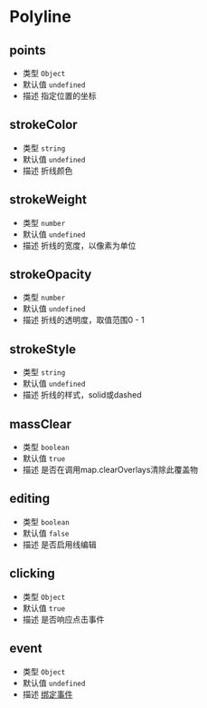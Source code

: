 # Polyline

## points
* 类型 `Object`
* 默认值 `undefined`
* 描述 指定位置的坐标

## strokeColor
* 类型 `string`
* 默认值 `undefined`
* 描述 折线颜色

## strokeWeight
* 类型 `number`
* 默认值 `undefined`
* 描述 折线的宽度，以像素为单位

## strokeOpacity
* 类型 `number`
* 默认值 `undefined`
* 描述 折线的透明度，取值范围0 - 1

## strokeStyle
* 类型 `string`
* 默认值 `undefined`
* 描述 折线的样式，solid或dashed

## massClear
* 类型 `boolean`
* 默认值 `true`
* 描述 是否在调用map.clearOverlays清除此覆盖物
## editing
* 类型 `boolean`
* 默认值 `false`
* 描述 是否启用线编辑

## clicking
* 类型 `Object`
* 默认值 `true`
* 描述 是否响应点击事件

## event
* 类型 `Object`
* 默认值 `undefined`
* 描述 [绑定事件](http://lbsyun.baidu.com/cms/jsapi/reference/jsapi_reference_3_0.html#a3b11)
